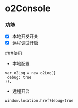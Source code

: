 o2Console
===
### 功能

- [x] 本地开发开关
- [x] 远程调试开启

###使用
- 本地配置
```
var o2Log = new o2Log({
 debug: true
});
```
- 远程开启
```
window.location.href?debug=true
```